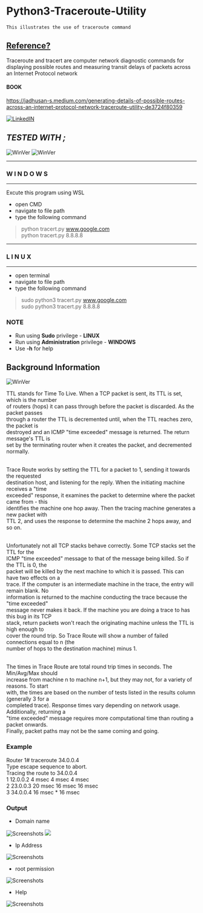 # Python3-Traceroute-Utility
    This illustrates the use of traceroute command

## [Reference?](https://www.cisco.com/c/en/us/support/docs/ios-nx-os-software/ios-software-releases-121-mainline/12778-ping-traceroute.html)
   
   Traceroute and tracert are computer network diagnostic commands for displaying possible routes and measuring transit delays of packets across an Internet Protocol network

#### BOOK

https://jadhusan-s.medium.com/generating-details-of-possible-routes-across-an-internet-protocol-network-traceroute-utility-de3724f80359

[![LinkedIN](https://img.shields.io/badge/LinkedIn-0077B5?style=for-the-badge&logo=linkedin&logoColor=white)](https://www.linkedin.com/in/jadhusan24/)

## _TESTED WITH ;_

![WinVer](./Screenshots/1.JPG) ![WinVer](./Screenshots/2.JPG)

-----------------------------------
###       W I N D O W S
-----------------------------------
Excute this program using WSL
- open CMD
- navigate to  file path
- type the following command
>python tracert.py www.google.com  <br/>
>python tracert.py 8.8.8.8 <br/>
-----------------------------------
###         L I N U X
-----------------------------------
- open terminal
- navigate to file path
- type the following command
>sudo python3 tracert.py www.google.com  <br/>
>sudo python3 tracert.py 8.8.8.8 <br/>

### NOTE
- Run using **Sudo** privilege              - **LINUX**
- Run using **Administration** privilege        - **WINDOWS**
- Use **-h** for help


## Background Information

![WinVer](./Screenshots/bg.jpg)

TTL stands for Time To Live. When a TCP packet is sent, its TTL is set, which is the number   <br />
of routers (hops) it can pass through before the packet is discarded. As the packet passes    <br />
through a router the TTL is decremented until, when the TTL reaches zero, the packet is       <br />
destroyed and an ICMP "time exceeded" message is returned. The return message's TTL is        <br />
set by the terminating router when it creates the packet, and decremented normally.           <br />
<br/>

Trace Route works by setting the TTL for a packet to 1, sending it towards the requested      <br />
destination host, and listening for the reply. When the initiating machine receives a "time   <br />
exceeded" response, it examines the packet to determine where the packet came from - this     <br />
identifies the machine one hop away. Then the tracing machine generates a new packet with     <br />
TTL 2, and uses the response to determine the machine 2 hops away, and so on.                 <br />
<br/>

Unfortunately not all TCP stacks behave correctly. Some TCP stacks set the TTL for the        <br />
ICMP "time exceeded" message to that of the message being killed. So if the TTL is 0, the     <br />
packet will be killed by the next machine to which it is passed. This can have two effects on a   <br />
trace. If the computer is an intermediate machine in the trace, the entry will remain blank. No   <br />
information is returned to the machine conducting the trace because the "time exceeded"           <br />
message never makes it back. If the machine you are doing a trace to has this bug in its TCP      <br />
stack, return packets won't reach the originating machine unless the TTL is high enough to        <br />
cover the round trip. So Trace Route will show a number of failed connections equal to n (the     <br />
number of hops to the destination machine) minus 1.                                               <br />
<br/>

The times in Trace Route are total round trip times in seconds. The Min/Avg/Max should            <br />
increase from machine n to machine n+1, but they may not, for a variety of reasons. To start      <br />
with, the times are based on the number of tests listed in the results column (generally 3 for a   <br />
completed trace). Response times vary depending on network usage. Additionally, returning a       <br />
"time exceeded" message requires more computational time than routing a packet onwards.           <br />
Finally, packet paths may not be the same coming and going.                                       <br />

### Example                           

Router 1# traceroute 34.0.0.4 <br/>
Type escape sequence to abort.  <br/>
Tracing the route to 34.0.0.4   <br/>
 1 12.0.0.2 4 msec 4 msec 4 msec    <br/>
 2 23.0.0.3 20 msec 16 msec 16 msec <br/>
 3 34.0.0.4 16 msec * 16 msec   <br/>

### Output

 - Domain name

  ![Screenshots](./Screenshots/result1.jpg)
  ![](./Screenshots/result1.gif)


- Ip Address
 
 ![Screenshots](./Screenshots/result2.jpg)
 
- root permission
 
 ![Screenshots](./Screenshots/err.jpg)
 
 - Help
 
 ![Screenshots](./Screenshots/help.jpg)
